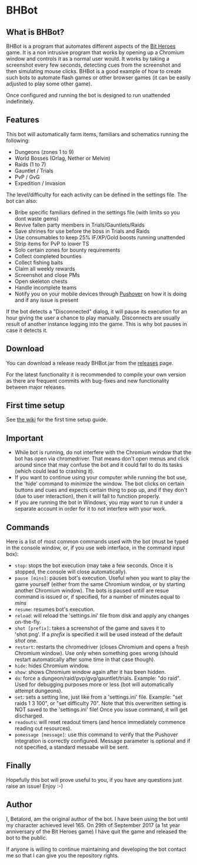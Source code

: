 # BHBot

## What is BHBot?
BHBot is a program that automates different aspects of the [Bit Heroes](http://www.kongregate.com/games/juppiomenz/bit-heroes) game.
It is a non intrusive program that works by opening up a Chromium window and controls it as a normal user would. It works by taking a screenshot every few seconds, detecting cues from the screenshot and
then simulating mouse clicks. BHBot is a good example of how to create such bots to automate flash games or other browser games
(it can be easily adjusted to play some other game).

Once configured and running the bot is designed to run unattended indefinitely.

## Features
This bot will automatically farm items, familiars and schematics running the following:
* Dungeons (zones 1 to 9)
* World Bosses (Orlag, Nether or Melvin)
* Raids (1 to 7)
* Gauntlet / Trials
* PvP / GvG
* Expedition / Invasion

The level/difficulty for each activity can be defined in the settings file. The bot can also:

* Bribe specific familiars defined in the settings file (with limits so you dont waste gems)
* Revive fallen party members in Trials/Gauntlets/Raids
* Save shrines for use before the boss in Trials and Raids
* Use consumables to keep 25% IF/XP/Gold boosts running unattended
* Strip items for PvP to lower TS
* Solo certain zones for bounty requirements
* Collect completed bounties
* Collect fishing baits
* Claim all weekly rewards
* Screenshot and close PMs
* Open skeleton chests
* Handle incomplete teams
* Notify you on your mobile devices through [Pushover](https://github.com/Betalord/BHBot/wiki/Pushover-integration-Documentation) on how it is doing and if any issue is present

If the bot detects a "Disconnected" dialog, it will pause its execution for an hour giving the user a chance to play manually.
Disconnects are usually result of another instance logging into the game. This is why bot pauses in case it detects it.

## Download
You can download a release ready BHBot.jar from the [releases](https://github.com/Betalord/BHBot/releases) page.

For the latest functionality it is recommended to compile your own version as there are frequent commits with bug-fixes and new functionality between major releases.

## First time setup

See [the wiki](https://github.com/Betalord/BHBot/wiki) for the first time setup guide.

## Important

- While bot is running, do not interfere with the Chromium window that the bot has open via chromedriver. That means don't open menus and click around since that may confuse the bot and it could fail to do its tasks (which could lead to crashing it).
- If you want to continue using your computer while running the bot use, the 'hide' command to minimize the window. The bot clicks on certain buttons and cues and expects certain thing to pop up, and if they don't (due to user interaction), then it will fail to function properly. 
- If you are running the bot in Windows, you may want to run it under a separate account in order for it to not interfere with your work.

## Commands
Here is a list of most common commands used with the bot (must be typed in the console window, or, if you use web interface, in the
command input box):

- `stop`: stops the bot execution (may take a few seconds. Once it is stopped, the console will close automatically).
- `pause [mins]`: pauses bot's execution. Useful when you want to play the game yourself (either from the same Chromium window, or by starting another Chromium window). The bots is paused untill are resue command is issued or, if specified, for a number of minutes equal to _mins_
- `resume`: resumes bot's execution.
- `reload`: will reload the 'settings.ini' file from disk and apply any changes on-the-fly.
- `shot [prefix]`: takes a screenshot of the game and saves it to 'shot.png'. If a _prefix_ is specified it will be used instead of the default _shot_ one.
- `restart`: restarts the chromedriver (closes Chromium and opens a fresh Chromium window). Use only when something goes wrong (should restart automatically after some time in that case though).
- `hide`: hides Chromium window.
- `show`: shows Chromium window again after it has been hidden.
- `do`: force a dungeon/raid/pvp/gvg/gauntlet/trials. Example: "do raid". Used for debugging purposes more or less (bot will automatically attempt dungeons).
- `set`: sets a setting line, just like from a 'settings.ini' file. Example: "set raids 1 3 100", or "set difficulty 70". Note that this overwritten setting is NOT saved to the 'settings.ini' file! Once you issue <reload> command, it will get discharged.
- `readouts`: will reset readout timers (and hence immediately commence reading out resources).
- `pomessage [message]`: use this command to verify that the Pushover integration is correctly configured. Message parameter is optional and if not specified, a standard messabe will be sent.

## Finally

Hopefully this bot will prove useful to you, if you have any questions just raise an issue! Enjoy :-)

## Author
I, Betalord, am the original author of the bot. I have been using the bot until my character achieved level 165. On 29th
of September 2017 (a 1st year anniversary of the Bit Heroes game) I have quit the game and released the bot to the public.

If anyone is willing to continue maintaining and developing the bot contact me so that I can give you the repository rights.
